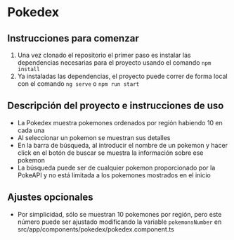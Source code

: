 # Pokedex

## Instrucciones para comenzar
1. Una vez clonado el repositorio el primer paso es instalar las dependencias necesarias para el proyecto usando el comando `npm install`
2. Ya instaladas las dependencias, el proyecto puede correr de forma local con el comando `ng serve` o `npm run start`

## Descripción del proyecto e instrucciones de uso
- La Pokedex muestra pokemones ordenados por región habiendo 10 en cada una
- Al seleccionar un pokemon se muestran sus detalles
- En la barra de búsqueda, al introducir el nombre de un pokemon y hacer click en el botón de buscar se muestra la información sobre ese pokemon
- La búsqueda puede ser de cualquier pokemon proporcionado por la PokeAPI y no está limitada a los pokemones mostrados en el inicio

## Ajustes opcionales
- Por simplicidad, sólo se muestran 10 pokemones por región, pero este número puede ser ajustado modificando la variable `pokemonsNumber` en src/app/components/pokedex/pokedex.component.ts
